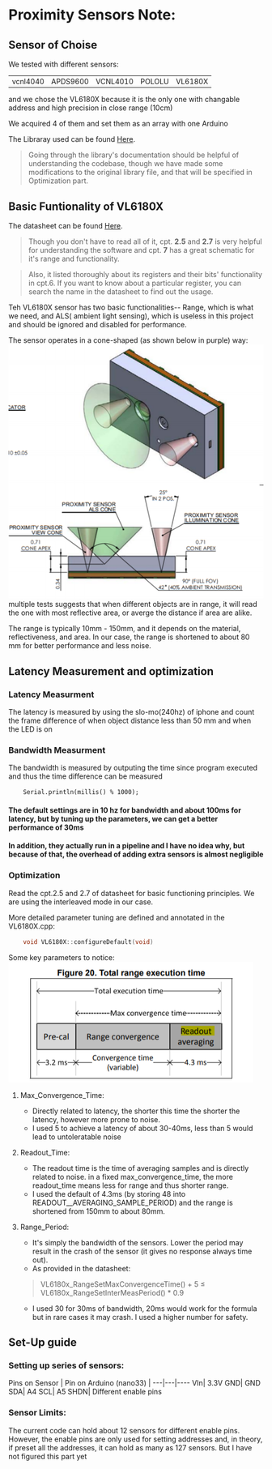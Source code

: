 Proximity Sensors Note:
======

Sensor of Choise
------
We tested with different sensors:

|         |            |   |   | |
| ------------- |:--------:| ---------|--------|--------|
| vcnl4040      | APDS9600 | VCNL4010 | POLOLU | VL6180X 

and we chose the VL6180X because it is the only one with changable address and high precision in close range (10cm)

We acquired 4 of them and set them as an array with one Arduino

The Libraray used can be found [Here](https://github.com/pololu/vl6180x-arduino). 
>Going through the library's documentation should be helpful of understanding the codebase, though we have made some modifications to the original library file, and that will be specified in Optimization part.


Basic Funtionality of VL6180X
------

The datasheet can be found [Here](https://www.st.com/resource/en/datasheet/vl6180x.pdf). 
>Though you don't have to read all of it, cpt. **2.5** and **2.7** is very helpful for understanding the software and cpt. **7** has a great schematic for it's range and functionality. 


>Also, it listed thoroughly about its registers and their bits' functionality in cpt.6. If you want to know about a particular register, you can search the name in the datasheet to find out the usage.

Teh VL6180X sensor has two basic functionalities-- Range, which is what we need, and ALS( ambient light sensing), which is useless in this project and should be ignored and disabled for performance. 


The sensor operates in a cone-shaped (as shown below in purple) way:
![cone](Pic/cone_V6180X.png)
multiple tests suggests that when different objects are in range, it will read the one with most reflective area, or averge the distance if area are alike.

The range is typically 10mm - 150mm, and it depends on the material, reflectiveness, and area. In our case, the range is shortened to about 80 mm for better performance and less noise. 

Latency Measurement and optimization
-----

### Latency Measurment

The latency is measured by using the slo-mo(240hz) of iphone and count the frame difference of when object distance less than 50 mm and when the LED is on

### Bandwidth Measurment

The bandwidth is measured by outputing the time since program executed and thus the time difference can be measured

```Arduino
    Serial.println(millis() % 1000);
```

#### The default settings are in 10 hz for bandwidth and about 100ms for latency, but by tuning up the parameters, we can get a better performance of 30ms

#### In addition, they actually run in a pipeline and I have no idea why, but because of that, the overhead of adding extra sensors is almost negligible

### Optimization

Read the cpt.2.5 and 2.7 of datasheet for basic functioning principles. We are using the interleaved mode in our case.

More detailed parameter tuning are defined and annotated in the VL6180X.cpp:

```C++
    void VL6180X::configureDefault(void)
```

Some key parameters to notice:
![convergence_parameters](Pic/convergence_parameters.png)

1. Max_Convergence_Time:
    - Directly related to latency, the shorter this time the shorter the latency, however more prone to noise.
    - I used 5 to achieve a latency of about 30-40ms, less than 5 would lead to untoleratable noise
2. Readout_Time:
    - The readout time is the time of averaging samples and is directly related to noise. in a fixed max_convergence_time, the more readout_time means less for range and thus shorter range. 
    - I used the default of 4.3ms (by storing 48 into READOUT__AVERAGING_SAMPLE_PERIOD) and the range is shortened from 150mm to about 80mm.
3. Range_Period:
    - It's simply the bandwidth of the sensors. Lower the period may result in the crash of the sensor (it gives no response always time out).  
    - As provided in the datasheet:

    > VL6180x_RangeSetMaxConvergenceTime() + 5 ≤
VL6180x_RangeSetInterMeasPeriod() * 0.9

    - I used 30 for 30ms of bandwidth, 20ms would work for the formula but in rare cases it may crash. I used a higher number for safety.

Set-Up guide
---
### Setting up series of sensors:

Pins on Sensor | Pin on Arduino (nano33) | 
---|---|----
VIn| 3.3V
GND| GND
SDA| A4
SCL| A5
SHDN| Different enable pins 

### Sensor Limits:

The current code can hold about 12 sensors for different enable pins. However, the enable pins are only used for setting addresses and, in theory, if preset all the addresses, it can hold as many as 127 sensors. But I have not figured this part yet
